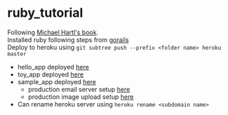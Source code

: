 # ruby_tutorial

Following [Michael Hartl's book](https://www.railstutorial.org/book/beginning#cha-beginning).  
Installed ruby following steps from [gorails](https://gorails.com/setup/ubuntu/14.04)  
Deploy to heroku using `git subtree push --prefix <folder name> heroku master`  
* hello_app deployed [here](https://fathomless-brook-91400.herokuapp.com/)  
* toy_app deployed [here](https://stark-plateau-95992.herokuapp.com/)  
* sample_app deployed [here](https://ancient-bastion-53764.herokuapp.com/)
  * production email server setup [here](https://www.railstutorial.org/book/account_activation_password_reset#sec-email_in_production)
  * production image upload setup [here](https://www.railstutorial.org/book/user_microposts#sec-image_upload_in_production)
* Can rename heroku server using `heroku rename <subdomain name>`  

